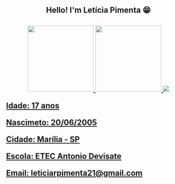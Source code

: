 <html>
<body>
  <h2 align="center">Hello! I'm Letícia Pimenta 😁<h2>
  <div align="center">
    <a href="https://github.com/leticiapimenta01">
    <img height="180em" src="https://github-readme-stats.vercel.app/api?username=leticiapimenta01&show_icons=true&theme=radical&include_all_commits=true&count_private=true&"/>
    <img height="180em" src="https://github-readme-stats.vercel.app/api/top-langs/?username=leticiapimenta01&layout=compact&langs_count=7&theme=radical"/>
    <img src="/imgs/html">
  </div>
  <div>
      <p>Idade: 17 anos </p>
      <p>Nascimeto: 20/06/2005</p>
      <p>Cidade: Marília - SP</p>
      <p>Escola: ETEC Antonio Devisate</p>
      <p>Email: leticiarpimenta21@gmail.com</p>
  </div>
</body>
</html>
